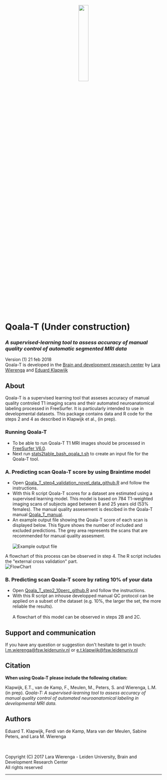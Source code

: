 <p align="center"> 
<img src="https://github.com/larawierenga/Qoala-T-under-construction/blob/master/Figures/KoalaFramework-Logo%20copy%202.jpg" width="25%" height="25%"> 
</p> 

# Qoala-T (Under construction)
  
### *A supervised-learning tool to assess accuracy of manual quality control of automatic segmented MRI data*

Version (1)   21 feb 2018 <br />
Qoala-T is developed in the [Brain and development research center](https://www.brainanddevelopmentlab.nl) by [Lara Wierenga](https://www.brainanddevelopmentlab.nl/index.php/people/post-docs/181-post-doctoral-researchers/273-lara-wierenga) and [Eduard Klapwijk](https://www.brainanddevelopmentlab.nl/index.php/people/post-docs/181-post-doctoral-researchers/287-eduard-klapwijk)
<br />

About
-----
Qoala-T is a supervised learning tool that asseses accuracy of manual quality controled T1 imaging scans and their automated neuroanatomical labeling processed in FreeSurfer. It is particularly intended to use in developmental datasets. 
This package contains data and R code for the steps 2 and 4 as described in Klapwijk et al., (in prep).  

### Running Qoala-T
- To be able to run Qoala-T T1 MRI images should be processed in [FreeSurfer V6.0](https://surfer.nmr.mgh.harvard.edu/fswiki/DownloadAndInstall). 
- Next run [stats2table_bash_qoala_t.sh](https://github.com/larawierenga/Qoala-T-under-construction/blob/master/stats2table_bash_qoala_t.sh) to create an input file for the Qoala-T tool. 


### A. Predicting scan Qoala-T score by using Braintime model
- Open [Qoala_T_step4_validation_novel_data_github.R](https://github.com/larawierenga/Qoala-T-under-construction/blob/master/Qoala_T_A_model_based_github.R) and follow the instructions.
- With this R script Qoala-T scores for a dataset are estimated using a supervised learning model. This model is based on 784 T1-weighted imaging scans of subjects aged between 8 and 25 years old (53% females). The manual quality assesement is descibed in the Qoala-T manual [Qoala_T_manual](https://github.com/larawierenga/Qoala-T-under-construction/blob/master/Qoala_T_Manual.pdf).
- An example output file showing the Qoala-T score of each scan is displayed below. This figure shows the number of included and excluded predictions. The grey area represents the scans that are recommended for manual quality assesment. <br /> <br /> 
![Example output file](https://github.com/larawierenga/Qoala-T-under-construction/blob/master/Figures/Figure_Rating_model_based_simulated_data_step4%20copy.jpg "Example output") <br /> 

A flowchart of this process can be observed in step 4. The R script includes the "external cross validation" part.  <br /> 
![FlowChart](https://github.com/larawierenga/Qoala-T-under-construction/blob/master/Figures/Flowchart_github.jpg "FlowChart")

### B. Predicting scan Qoala-T score by rating 10% of your data
- Open [Qoala_T_step2_10perc_github.R](https://github.com/larawierenga/Qoala-T-under-construction/blob/master/Qoala_T_B_subset_based_github.R) and follow the instructions.
- With this R script an inhouse developped manual QC protocol can be applied on a subset of the dataset (e.g. 10%, the larger the set, the more reliable the results).  <br /> <br />
A flowchart of this model can be observed in steps 2B and 2C. 

Support and communication
-------------------------
If you have any question or suggestion don't hesitate to get in touch:
<l.m.wierenga@fsw.leidenuniv.nl> or <e.t.klapwijk@fsw.leidenuniv.nl>


Citation
--------
**When using Qoala-T please include the following citation:**

Klapwijk, E.T., van de Kamp, F., Meulen, M., Peters, S. and Wierenga, L.M. (in prep). *Qoala-T: A supervised-learning tool to assess accuracy of manual quality control of automated neuroanatomical labeling in developmental MRI data.*


Authors
-------
Eduard T. Klapwijk, Ferdi van de Kamp, Mara van der Meulen, Sabine Peters, and Lara M. Wierenga

<br />
<br />
Copyright (C) 2017 Lara Wierenga - Leiden University, Brain and Development Research Center<br />
All rights reserved

----


